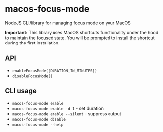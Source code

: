 # macos-focus-mode
NodeJS CLI/library for managing focus mode on your MacOS

**Important:** This library uses MacOS shortcuts functionality under the hood to maintain the focused state. 
You will be prompted to install the shortcut during the first installation.

## API
- `enableFocusMode([DURATION_IN_MINUTES])`
- `disableFocusMode()`

## CLI usage
- `macos-focus-mode enable`
- `macos-focus-mode enable -d 1` - set duration
- `macos-focus-mode enable --silent` - suppress output
- `macos-focus-mode disable`
- `macos-focus-mode --help`
